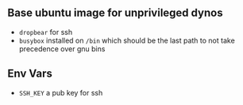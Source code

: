 ## Base ubuntu image for unprivileged dynos
- `dropbear` for ssh
- `busybox` installed on `/bin` which should be the last path to not take precedence over gnu bins

## Env Vars
- `SSH_KEY` a pub key for ssh